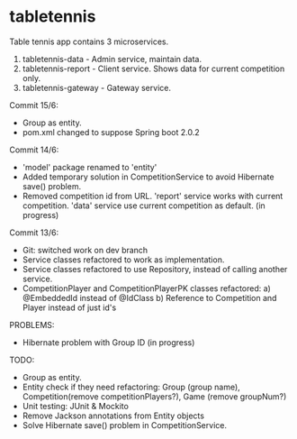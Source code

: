 # tabletennis
Table tennis app contains 3 microservices.

1. tabletennis-data - Admin service, maintain data.
2. tabletennis-report - Client service. Shows data for current competition only.
3. tabletennis-gateway - Gateway service.

Commit 15/6:
- Group as entity.
- pom.xml changed to suppose Spring boot 2.0.2


Commit 14/6:
- 'model' package renamed to 'entity'
- Added temporary solution in CompetitionService to avoid Hibernate save() problem.
- Removed competition id from URL. 'report' service works with current competition. 'data' service use current competition as default. (in progress)


Commit 13/6:
- Git: switched work on dev branch
- Service classes refactored to work as implementation. 
- Service classes refactored to use Repository, instead of calling another service.
- CompetitionPlayer and CompetitionPlayerPK classes refactored: 
	a) @EmbeddedId instead of @IdClass
	b) Reference to Competition and Player instead of just id's
	

PROBLEMS: 
- Hibernate problem with Group ID (in progress)
	
TODO: 
- Group as entity.
- Entity check if they need refactoring: Group (group name), Competition(remove competitionPlayers?), Game (remove groupNum?)
- Unit testing: JUnit & Mockito
- Remove Jackson annotations from Entity objects
- Solve Hibernate save() problem in CompetitionService.

